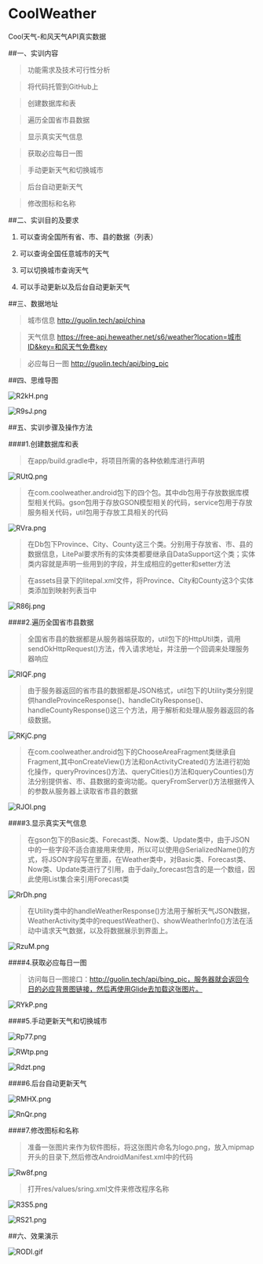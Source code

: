 # CoolWeather
Cool天气-和风天气API真实数据

##一、实训内容

> 功能需求及技术可行性分析

> 将代码托管到GitHub上

> 创建数据库和表

> 遍历全国省市县数据

> 显示真实天气信息

> 获取必应每日一图

> 手动更新天气和切换城市

> 后台自动更新天气

> 修改图标和名称

##二、实训目的及要求

1. 可以查询全国所有省、市、县的数据（列表）

2. 可以查询全国任意城市的天气

3. 可以切换城市查询天气

4. 可以手动更新以及后台自动更新天气


##三、数据地址

> 城市信息 <http://guolin.tech/api/china>

> 天气信息 <https://free-api.heweather.net/s6/weather?location=城市ID&key=和风天气免费key>

> 必应每日一图 <http://guolin.tech/api/bing_pic>

##四、思维导图

![R2kH.png](https://img.auxiz.com/R2kH.png)

![R9sJ.png](https://img.auxiz.com/R9sJ.png)

##五、实训步骤及操作方法

####1.创建数据库和表

> 在app/build.gradle中，将项目所需的各种依赖库进行声明

![RUtQ.png](https://img.auxiz.com/RUtQ.png)

> 在com.coolweather.android包下的四个包。其中db包用于存放数据库模型相关代码。gson包用于存放GSON模型相关的代码，service包用于存放服务相关代码，util包用于存放工具相关的代码

![RVra.png](https://img.auxiz.com/RVra.png)

> 在Db包下Province、City、County这三个类。分别用于存放省、市、县的数据信息，LitePal要求所有的实体类都要继承自DataSupport这个类；实体类内容就是声明一些用到的字段，并生成相应的getter和setter方法

> 在assets目录下的litepal.xml文件，将Province、City和County这3个实体类添加到映射列表当中

![R86j.png](https://img.auxiz.com/R86j.png)

####2.遍历全国省市县数据

> 全国省市县的数据都是从服务器端获取的，util包下的HttpUtil类，调用sendOkHttpRequest()方法，传入请求地址，并注册一个回调来处理服务器响应

![RIQF.png](https://img.auxiz.com/RIQF.png)

> 由于服务器返回的省市县的数据都是JSON格式，util包下的Utility类分别提供handleProvinceResponse()、handleCityResponse()、handleCountyResponse()这三个方法，用于解析和处理从服务器返回的各级数据。

![RKjC.png](https://img.auxiz.com/RKjC.png)

> 在com.coolweather.android包下的ChooseAreaFragment类继承自Fragment,其中onCreateView()方法和onActivityCreated()方法进行初始化操作，queryProvinces()方法、queryCities()方法和queryCounties()方法分别提供省、市、县数据的查询功能。queryFromServer()方法根据传入的参数从服务器上读取省市县的数据

![RJOl.png](https://img.auxiz.com/RJOl.png)

####3.显示真实天气信息

> 在gson包下的Basic类、Forecast类、Now类、Update类中，由于JSON中的一些字段不适合直接用来使用，所以可以使用\@SerializedName()的方式，将JSON字段写在里面，在Weather类中，对Basic类、Forecast类、Now类、Update类进行了引用，由于daily_forecast包含的是一个数组，因此使用List集合来引用Forecast类

![RrDh.png](https://img.auxiz.com/RrDh.png)

> 在Utility类中的handleWeatherResponse()方法用于解析天气JSON数据，WeatherActivity类中的requestWeather()、showWeatherInfo()方法在活动中请求天气数据，以及将数据展示到界面上。

![RzuM.png](https://img.auxiz.com/RzuM.png)

####4.获取必应每日一图

>   访问每日一图接口：http://guolin.tech/api/bing_pic，服务器就会返回今日的必应背景图链接，然后再使用Glide去加载这张图片。

![RYkP.png](https://img.auxiz.com/RYkP.png)

####5.手动更新天气和切换城市

![Rp77.png](https://img.auxiz.com/Rp77.png)

![RWtp.png](https://img.auxiz.com/RWtp.png)

![Rdzt.png](https://img.auxiz.com/Rdzt.png)

####6.后台自动更新天气

![RMHX.png](https://img.auxiz.com/RMHX.png)

![RnQr.png](https://img.auxiz.com/RnQr.png)

####7.修改图标和名称

>   准备一张图片来作为软件图标，将这张图片命名为logo.png，放入mipmap开头的目录下,然后修改AndroidManifest.xml中的代码

![Rw8f.png](https://img.auxiz.com/Rw8f.png)

>   打开res/values/sring.xml文件来修改程序名称

![R3S5.png](https://img.auxiz.com/R3S5.png)

![RS21.png](https://img.auxiz.com/RS21.png)

##六、效果演示

![RODI.gif](https://img.auxiz.com/RODI.gif)
